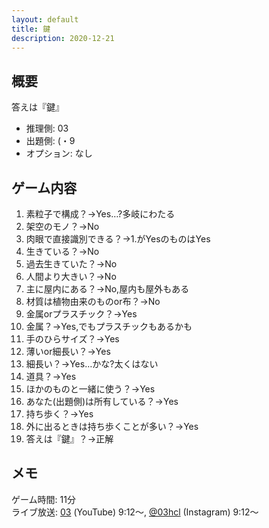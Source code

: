 ```yaml
---
layout: default
title: 鍵
description: 2020-12-21
---
```


## 概要

答えは『鍵』

- 推理側: 03
- 出題側: (・9
- オプション: なし

## ゲーム内容

1. 素粒子で構成？→Yes…?多岐にわたる
2. 架空のモノ？→No
3. 肉眼で直接識別できる？→1.がYesのものはYes
4. 生きている？→No
5. 過去生きていた？→No
6. 人間より大きい？→No
7. 主に屋内にある？→No,屋内も屋外もある
8. 材質は植物由来のものor布？→No
9. 金属orプラスチック？→Yes
10. 金属？→Yes,でもプラスチックもあるかも
11. 手のひらサイズ？→Yes
12. 薄いor細長い？→Yes
13. 細長い？→Yes…かな?太くはない
14. 道具？→Yes
15. ほかのものと一緒に使う？→Yes
16. あなた(出題側)は所有している？→Yes
17. 持ち歩く？→Yes
18. 外に出るときは持ち歩くことが多い？→Yes
19. 答えは『鍵』？→正解

## メモ

ゲーム時間: 11分  
ライブ放送: [03](https://www.youtube.com/watch?v=JwrxicsBW7U&t=552s) (YouTube) 9:12～, [@03hcl](https://www.instagram.com/tv/CJI6wbFjH5T/) (Instagram) 9:12～
